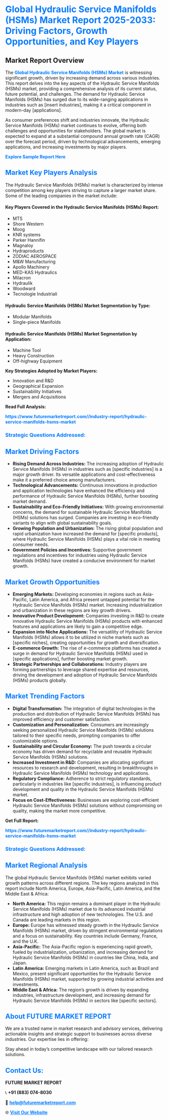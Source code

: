 <h1 style="color: #007BFF;">Global Hydraulic Service Manifolds (HSMs) Market Report 2025-2033: Driving Factors, Growth Opportunities, and Key Players</h1>

<section id="overview">
<h2>Market Report Overview</h2>
<p>The <a href="https://www.futuremarketreport.com//industry-report/hydraulic-service-manifolds-hsms-market" style="color: #007BFF; text-decoration: none;"><strong>Global Hydraulic Service Manifolds (HSMs) Market</strong></a> is witnessing significant growth, driven by increasing demand across various industries. This report delves into the key aspects of the Hydraulic Service Manifolds (HSMs) market, providing a comprehensive analysis of its current status, future potential, and challenges. The demand for Hydraulic Service Manifolds (HSMs) has surged due to its wide-ranging applications in industries such as [insert industries], making it a critical component in modern-day [applications].</p>
<p>As consumer preferences shift and industries innovate, the Hydraulic Service Manifolds (HSMs) market continues to evolve, offering both challenges and opportunities for stakeholders. The global market is expected to expand at a substantial compound annual growth rate (CAGR) over the forecast period, driven by technological advancements, emerging applications, and increasing investments by major players.</p>
</section>

<section id="overview">
<p><a href="https://www.futuremarketreport.com//request-sample/reportId=92195" style="color: #007BFF; text-decoration: none;"><strong>Explore Sample Report Here</strong></a></p>
</section>

<section id="key-players">
<h2 style="color: #007BFF;">Market Key Players Analysis</h2>
<p>The Hydraulic Service Manifolds (HSMs) market is characterized by intense competition among key players striving to capture a larger market share. Some of the leading companies in the market include:</p>
<h4>Key Players Covered in the Hydraulic Service Manifolds (HSMs) Report:</h4>
<ul><li>MTS</li><li>Shore Western</li><li>Moog</li><li>KNR systems</li><li>Parker Hannifin</li><li>Magnaloy</li><li>Hydraproducts</li><li>ZODIAC AEROSPACE</li><li>M&amp;W Manufacturing</li><li>Apollo Machinery</li><li>MED-KAS Hydraulics</li><li>Milacron</li><li>Hydraulik</li><li>Woodward</li><li>Tecnologie Industriali</li></ul>
<h4>Hydraulic Service Manifolds (HSMs) Market Segmentation by Type:</h4>
<ul><li>Modular Manifolds</li><li>Single-piece Manifolds</li></ul>

<h4>Hydraulic Service Manifolds (HSMs) Market Segmentation by Application:</h4>
<ul><li>Machine Tool</li><li>Heavy Construction</li><li>Off-highway Equipment</li></ul>
<p><strong>Key Strategies Adopted by Market Players:</strong></p>
<ul>
<li>Innovation and R&D</li>
<li>Geographical Expansion</li>
<li>Sustainability Initiatives</li>
<li>Mergers and Acquisitions</li>
</ul>
</section>

<section>
<p><strong>Read Full Analysis: </strong></p><a href="https://www.futuremarketreport.com//industry-report/hydraulic-service-manifolds-hsms-market" style="color: #007BFF; text-decoration: none;"><strong>https://www.futuremarketreport.com//industry-report/hydraulic-service-manifolds-hsms-market</strong></a>
<h3 style="color: #007BFF;">Strategic Questions Addressed:</h3>
</section>

<section id="driving-factors">
<h2 style="color: #007BFF;">Market Driving Factors</h2>
<ul>
<li><strong>Rising Demand Across Industries:</strong> The increasing adoption of Hydraulic Service Manifolds (HSMs) in industries such as [specific industries] is a major growth driver. Its versatile applications and cost-effectiveness make it a preferred choice among manufacturers.</li>
<li><strong>Technological Advancements:</strong> Continuous innovations in production and application technologies have enhanced the efficiency and performance of Hydraulic Service Manifolds (HSMs), further boosting market demand.</li>
<li><strong>Sustainability and Eco-Friendly Initiatives:</strong> With growing environmental concerns, the demand for sustainable Hydraulic Service Manifolds (HSMs) solutions has surged. Companies are investing in eco-friendly variants to align with global sustainability goals.</li>
<li><strong>Growing Population and Urbanization:</strong> The rising global population and rapid urbanization have increased the demand for [specific products], where Hydraulic Service Manifolds (HSMs) plays a vital role in meeting consumer needs.</li>
<li><strong>Government Policies and Incentives:</strong> Supportive government regulations and incentives for industries using Hydraulic Service Manifolds (HSMs) have created a conducive environment for market growth.</li>
</ul>
</section>

<section id="growth-opportunities">
<h2 style="color: #007BFF;">Market Growth Opportunities</h2>
<ul>
<li><strong>Emerging Markets:</strong> Developing economies in regions such as Asia-Pacific, Latin America, and Africa present untapped potential for the Hydraulic Service Manifolds (HSMs) market. Increasing industrialization and urbanization in these regions are key growth drivers.</li>
<li><strong>Innovative Product Development:</strong> Companies investing in R&D to create innovative Hydraulic Service Manifolds (HSMs) products with enhanced features and applications are likely to gain a competitive edge.</li>
<li><strong>Expansion into Niche Applications:</strong> The versatility of Hydraulic Service Manifolds (HSMs) allows it to be utilized in niche markets such as [specific niches], creating opportunities for growth and diversification.</li>
<li><strong>E-commerce Growth:</strong> The rise of e-commerce platforms has created a surge in demand for Hydraulic Service Manifolds (HSMs) used in [specific applications], further boosting market growth.</li>
<li><strong>Strategic Partnerships and Collaborations:</strong> Industry players are forming partnerships to leverage shared expertise and resources, driving the development and adoption of Hydraulic Service Manifolds (HSMs) products globally.</li>
</ul>
</section>

<section id="trending-factors">
<h2 style="color: #007BFF;">Market Trending Factors</h2>
<ul>
<li><strong>Digital Transformation:</strong> The integration of digital technologies in the production and distribution of Hydraulic Service Manifolds (HSMs) has improved efficiency and customer satisfaction.</li>
<li><strong>Customization and Personalization:</strong> Consumers are increasingly seeking personalized Hydraulic Service Manifolds (HSMs) solutions tailored to their specific needs, prompting companies to offer customizable options.</li>
<li><strong>Sustainability and Circular Economy:</strong> The push towards a circular economy has driven demand for recyclable and reusable Hydraulic Service Manifolds (HSMs) solutions.</li>
<li><strong>Increased Investment in R&D:</strong> Companies are allocating significant resources to research and development, resulting in breakthroughs in Hydraulic Service Manifolds (HSMs) technology and applications.</li>
<li><strong>Regulatory Compliance:</strong> Adherence to strict regulatory standards, particularly in industries like [specific industries], is influencing product development and quality in the Hydraulic Service Manifolds (HSMs) market.</li>
<li><strong>Focus on Cost-Effectiveness:</strong> Businesses are exploring cost-efficient Hydraulic Service Manifolds (HSMs) solutions without compromising on quality, making the market more competitive.</li>
</ul>
</section>

<section>
<p><strong>Get Full Report: </strong></p><a href="https://www.futuremarketreport.com//industry-report/hydraulic-service-manifolds-hsms-market" style="color: #007BFF; text-decoration: none;"><strong>https://www.futuremarketreport.com//industry-report/hydraulic-service-manifolds-hsms-market</strong></a>
<h3 style="color: #007BFF;">Strategic Questions Addressed:</h3>
</section>


<section id="regional-analysis">
<h2 style="color: #007BFF;">Market Regional Analysis</h2>
<p>The global Hydraulic Service Manifolds (HSMs) market exhibits varied growth patterns across different regions. The key regions analyzed in this report include North America, Europe, Asia-Pacific, Latin America, and the Middle East & Africa:</p>
<ul>
<li><strong>North America:</strong> This region remains a dominant player in the Hydraulic Service Manifolds (HSMs) market due to its advanced industrial infrastructure and high adoption of new technologies. The U.S. and Canada are leading markets in this region.</li>
<li><strong>Europe:</strong> Europe has witnessed steady growth in the Hydraulic Service Manifolds (HSMs) market, driven by stringent environmental regulations and a focus on sustainability. Key countries include Germany, France, and the U.K.</li>
<li><strong>Asia-Pacific:</strong> The Asia-Pacific region is experiencing rapid growth, fueled by industrialization, urbanization, and increasing demand for Hydraulic Service Manifolds (HSMs) in countries like China, India, and Japan.</li>
<li><strong>Latin America:</strong> Emerging markets in Latin America, such as Brazil and Mexico, present significant opportunities for the Hydraulic Service Manifolds (HSMs) market, supported by growing industrial activities and investments.</li>
<li><strong>Middle East & Africa:</strong> The region’s growth is driven by expanding industries, infrastructure development, and increasing demand for Hydraulic Service Manifolds (HSMs) in sectors like [specific sectors].</li>
</ul>
</section>

<footer>
<h2 style="color: #007BFF;">About FUTURE MARKET REPORT</h2>
<p>We are a trusted name in market research and advisory services, delivering actionable insights and strategic support to businesses across diverse industries. Our expertise lies in offering:</p>

<p>Stay ahead in today’s competitive landscape with our tailored research solutions.</p>

<h2 style="color: #007BFF;">Contact Us:</h2>
<p><strong>FUTURE MARKET REPORT</strong></p>
<p>📞 <strong>+91 (883) 074-8030</strong></p>
<p>📧 <strong><a href="mailto:help@futuremarketreport.com" style="color: #007BFF;">help@futuremarketreport.com</a></strong></p>
<p>🌐 <strong><a href="https://www.futuremarketreport.com/" style="color: #007BFF;">Visit Our Website</a></strong></p>
</footer>